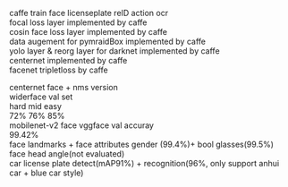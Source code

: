 caffe train face licenseplate reID action ocr  
focal loss layer implemented by caffe  
cosin face loss layer implemented by caffe  
data augement for pymraidBox implemented by caffe  
yolo layer & reorg layer for darknet implemented by caffe  
centernet implemented by caffe  
facenet tripletloss by caffe

centernet face + nms version  
widerface val set  
hard mid easy  
72% 76% 85%  
mobilenet-v2 face vggface val accuray  
99.42%  
face landmarks + face attributes gender (99.4%)+ bool glasses(99.5%)  
face head angle(not evaluated)  
car license plate detect(mAP91%) + recognition(96%, only support anhui car + blue car style)
